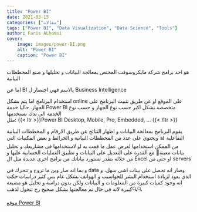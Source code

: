```yaml
---
title: "Power BI"
date: 2021-03-15
categories: ["مقالات"]
tags: ["Power BI", "Data Visualization", "Data Science", "Tools"]
author: Faris ALhomsi
cover:
    image: images/power-BI.png
    alt: "Power BI"
    caption: "Power BI"
---
```


هو احد برامج شركة مايكروسوفت المختص بمعالجة البيانات و تحليلها و صنع المخططات البيانية

اما عن BI بالاسم فهي اختصار ل Business Intelligence

استخدام البرنامج اما يتم بشكل online على الموقع او عن طريق تثبيت البرنامج على الجهاز.
حاليا خدمة Power BI متخصصة بشكل اكبر حسب نوع الجهاز  و حسب نوع الخدمة الي بدك تستخدمها  
مثل:
{{< ltr >}}Power BI Desktop,  Mobile,  Pro,  Embedded, ... {{< /ltr >}}

يقوم البرنامج بمعالجة البيانات و اظهار النتائج عن طريق الارقام و المخططات البيانية التفاعلية 📊
ويحتوي على عدد من المخططات البيانية و الخرائط و بعض المكتبات  التي من الممكن استخدامها لعرض عمل ما قمت به او لاستخدامها في مشاريعك و تحليل بيانات معينة🧮
مع القدرة على التعديل على البيانات و تطبيق العمليات الحسابية عليها و من خلاله بتقدر تستورد بياناتك من برامج اخرى عديدة مثل ال Excel او حتى من servers

و بما انه صار وين ما تروح و تتحرك في data وصار انه تحصل على بينات اشي سهل،  و الذي يعود لزيادة استخدام البشر للحواسيب و الهواتف بشكل عام
بس كثير  دراسات حكت انه وجود كميات كبيرة من المعلومات و البيانات ولكن بدون دراسة و تحليل هو مضيعة كبيرة لانه في حال تم معالجتها بشكل صحيح رح تتحول لذهب🔍🔍

[موقع Power BI](https://powerbi.microsoft.com/en-us/)
